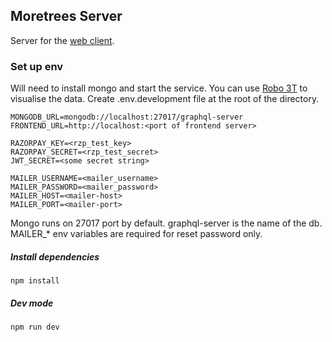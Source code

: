 ## Moretrees Server

Server for the [web client](https://github.com/shyamks/moretrees-client).

### Set up env 

Will need to install mongo and start the service. You can use [Robo 3T](https://robomongo.org/) to visualise the data.
Create .env.development file at the root of the directory.

```
MONGODB_URL=mongodb://localhost:27017/graphql-server
FRONTEND_URL=http://localhost:<port of frontend server>

RAZORPAY_KEY=<rzp_test_key>
RAZORPAY_SECRET=<rzp_test_secret>
JWT_SECRET=<some secret string>

MAILER_USERNAME=<mailer_username>
MAILER_PASSWORD=<mailer_password>
MAILER_HOST=<mailer-host>
MAILER_PORT=<mailer-port>
```

Mongo runs on 27017 port by default. graphql-server is the name of the db.
MAILER_* env variables are required for reset password only.


##### Install dependencies
```
npm install
```

##### Dev mode
```
npm run dev
```
